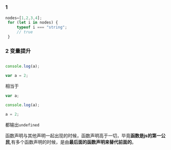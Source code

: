 #

### 1

```js
nodes=[1,2,3,4];
 for (let i in nodes) {
     typeof i === "string";
     // true
 }
```

### 2 变量提升

```js

console.log(a);

var a = 2;
```

相当于

```js
var a;

console.log(a);

a = 2;
```

都输出`undefined`

函数声明与其他声明一起出现的时候，函数声明高于一切，毕竟**函数是js的第一公民**,有多个函数声明的时候，是由**最后面的函数声明来替代前面的**。